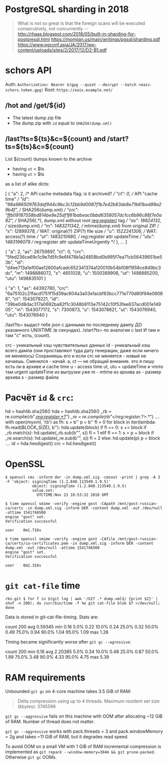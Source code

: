 # PostgreSQL sharding in 2018

> What is not so great is that the foreign scans will be executed consecutively, not concurrently
-- http://rhaas.blogspot.com/2018/05/built-in-sharding-for-postgresql.html
https://momjian.us/main/writings/pgsql/sharding.pdf
https://www.pgconf.asia/JA/2017/wp-content/uploads/sites/2/2017/12/D2-B1.pdf

# schors API

Auth: `Authorization: Bearer $(gpg --quiet --decrypt --batch <eais-schors.token.gpg)`
Root: `https://eais.example.net/`

## /hot and /get/${id}

- The latest dump.zip file
- The dump.zip with `id` equal to `SHA256(dump.xml)`

## /last?ts=${ts}&c=${count} and /start?ts=${ts}&c=${count}

List ${count} dumps known to the archive

- having `ut` < $ts
- having `ut` > $ts

as a list of alike dicts:

[
  {
    "a": 2,             /* API cache metadata flag: is it archived? */
    "ct": 0,            /* API "cache time" */
    "id": "98a986509763daf944c9bc3c12bb9d0087f1b7e42b83de8e71b61bed99a29b4f",   /* SHA256(dump.xml) */
    "crc": "ffb09187558bd814be9e25df1f61babeac0bbd6358057dc1cc6b96c88f7e0a82",  /* SHA256(<content>.*</content>), dump.xml without root <reg:register/> tag */
    "as": 18824132,     /* size(dump.xml) */
    "m": 1483211342,    /* mtime(dump.xml) from original ZIP */
    "s": 12899378,      /* WAT: original(?) ZIP(?) file size */
    "u": 1522241306,    /* WAT: access(?) time */
    "ut": 1483210680,   /* reg:register attr updateTime */
    "utu": 1483196079   /* reg:register attr updateTimeUrgently */
  },
  ...
]

{
  "a": 2,
  "as": 26759897,
  "ct": 0,
  "crc": "5fed236ce69c1c9e7d5fc9e6f478b1a24858bd0b995f7ea71cb56439651be53b",
  "id": "d4ee713a1ef00ae12600afcadc652341374a120010b54bf08f1958ce849bc3dc",
  "m": 1498886072,
  "s": 4651028,
  "u": 1500389906,
  "ut": 1498885200,
  "utu": 1498835101
}

{
  "a": 1,
  "as": 44392780,
  "crc": "6a75102c21facd1751f15d39ac604a3a03e1acbf63bcc771e770d80f94e09086",
  "ct": 1543079221,
  "id": "39be0d8dac317a0692ba82f1c3048b9113e75142c10f53fee637acd001e14905",
  "m": 1543077172,
  "s": 7300873,
  "u": 1543078621,
  "ut": 1543076940,
  "utu": 1543076940
}



/last?ts=<UNIXTIME> выдаст тебе json с данными по последнему дампу ДО указанного UNIXTIME (в секундах).
/start?ts=<UNIXTIME> по аналогии с last
И там и там "c" есть, (count).

crc - уникальный хэш чувствительных данных
id - уникальный хэш всего дампа (они проставляют туда дату генерации, даже если ничего не менялось)
Сохраняешь его и если crc не меняется - новый не качаешь. Сменился - качай.
a, ct — не обращай внмание. это я пишу есть ли в архиве и cache time
u - access time
ut, utu = updateTime и чтото там urgent updateTime из выгрузки уже
m - mtime из архива
as - размер архива
s - размер файла

# Расчёт `id` & `crc`:

hd = hashlib.sha256()
hda = hashlib.sha256()
_rb = re.compile(rb".*<reg:register.*?>")
_re = re.compile(rb"</reg:register.*?>.*")
....
    with open(myxml, 'rb') as fh:
            s = b''
            p = b''
            fl = 0
            for block in iter(lambda: fh.read(BLOCK_SIZE), b''):
                    hda.update(block)
                    if fl == 0:
                            s += block
                            if _rb.match(s):
                                    hd.update(_rb.sub(b"", s))
                                    fl = 1
                    elif fl == 1:
                            s = p + block
                            if _re.search(s):
                                    hd.update(_re.sub(b"", s))
                                    fl = 2
                            else:
                                    hd.update(p)
                                    p = block
....
    id = hda.hexdigest()
    crc = hd.hexdigest()

# OpenSSL

```
$ openssl cms -inform der -in dump.xml.sig -cmsout -print | grep -A 3 -F 'object: signingTime (1.2.840.113549.1.9.5)'
            object: signingTime (1.2.840.113549.1.9.5)
            value.set:
              UTCTIME:Nov 23 10:53:32 2018 GMT

```


```
$ time openssl smime -verify -engine gost -CApath /mnt/gost-russian-ca/certs -in dump.xml.sig -inform DER -content dump.xml -out /dev/null -attime 1541746500
engine "gost" set.
Verification successful

user    0m1.716s

$ time openssl smime -verify -engine gost -CAfile /mnt/gost-russian-ca/certs/ca-certificates.pem -in dump.xml.sig -inform DER -content dump.xml -out /dev/null -attime 1541746500
engine "gost" set.
Verification successful

user    0m2.316s
```

# `git cat-file` time

```
rkn.git $ for f in $(git log | awk '/GIT .* dump.xml$/ {print $2}' | shuf -n 200); do /usr/bin/time -f %e git cat-file blob $f >/dev/null; done
```

Data is stored in git-cat-file-timing. Stats are:

count   200
avg     0.59345
min     0.16
5.0%    0.22
10.0%   0.24
25.0%   0.32
50.0%   0.49
75.0%   0.94
90.0%   1.04
95.0%   1.09
max     1.26

Timing became significantly worse after `git gc --agressive`:

count   200
min     0.16
avg     2.20385
5.0%    0.34
10.0%   0.48
25.0%   0.87
50.0%   1.89
75.0%   3.48
90.0%   4.33
95.0%   4.75
max     5.39

# RAM requirements

Unbounded `git gc` on 4-core machine takes 3.5 GiB of RAM:
> Delta compression using up to 4 threads.
> Maximum resident set size (kbytes): 3745596

`git gc --aggressive` fails on this machine with OOM after allocating ~12 GiB
of RAM.  Number of thread does not matter.

`git gc --aggressive` works with pack.threads = 3 and pack.windowMemory = 2g
and takes ~11 GiB of RAM, but it degrades read speed.

To avoid OOM on a small VM with 1 GiB of RAM incremental compression is
implemented as `git repack --window-memory=384m && git prune-packed`.
Otherwise `git gc` OOMs.
